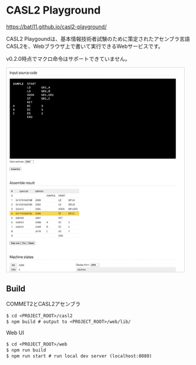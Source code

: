 # CASL2 Playground

https://bati11.github.io/casl2-playground/

CASL2 Playgoundは、基本情報技術者試験のために策定されたアセンブラ言語CASL2を、Webブラウザ上で書いて実行できるWebサービスです。

v0.2.0時点でマクロ命令はサポートできていません。

<img src="https://github.com/bati11/casl2-playground/raw/main/sample_image.png" width="480px" style="border: solid 1px lightgray">

## Build

COMMET2とCASL2アセンブラ
```
$ cd <PROJECT_ROOT>/casl2
$ npm build # output to <PROJECT_ROOT>/web/lib/
```

Web UI
```
$ cd <PROJECT_ROOT>/web
$ npm run build
$ npm run start # run local dev server (localhost:8080)
```
